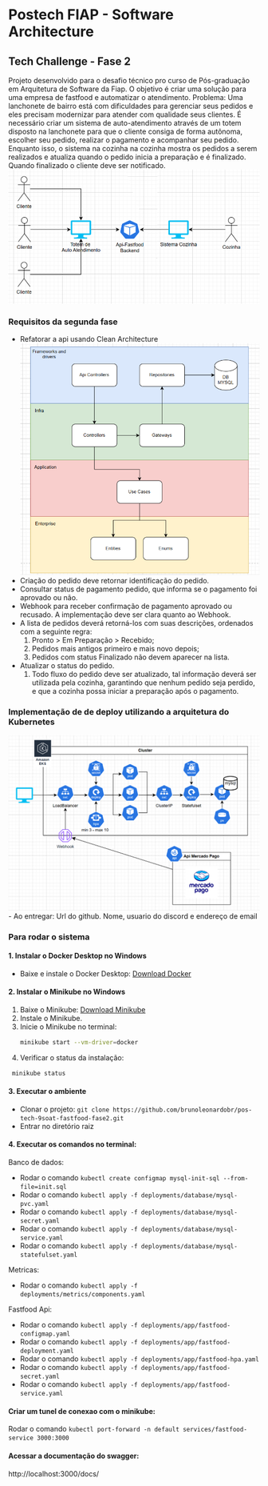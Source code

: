 <h1>Postech FIAP - Software Architecture</h1>
<h2>Tech Challenge - Fase 2</h2>

Projeto desenvolvido para o desafio técnico pro curso de Pós-graduação em Arquitetura de Software da Fiap. O objetivo é criar uma solução para uma empresa de fastfood e automatizar o atendimento.
Problema: Uma lanchonete de bairro está com dificuldades para gerenciar seus pedidos e eles precisam modernizar para atender com qualidade seus clientes. É necessário criar um sistema de auto-atendimento através de um totem disposto na lanchonete para que o cliente consiga de forma autônoma, escolher seu pedido, realizar o pagamento e acompanhar seu pedido. Enquanto isso, o sistema na cozinha na cozinha mostra os pedidos a serem realizados e atualiza quando o pedido inicia a preparação e é finalizado. Quando finalizado o cliente deve ser notificado.
<img src="https://github.com/brunoleonardobr/pos-tech-9soat-fastfood-fase2/blob/main/arquitetura_problema.PNG"/>

### Requisitos da segunda fase
- Refatorar a api usando Clean Architecture
  <img src="https://github.com/brunoleonardobr/pos-tech-9soat-fastfood-fase2/blob/main/clean_architecture.PNG?raw=true"/>
- Criação do pedido deve retornar identificação do pedido.
- Consultar status de pagamento pedido, que informa se o pagamento foi aprovado ou não.
- Webhook para receber confirmação de pagamento aprovado ou recusado. A implementação deve ser clara quanto ao Webhook.
- A lista de pedidos deverá retorná-los com suas descrições, ordenados com a seguinte regra:
  1. Pronto > Em Preparação > Recebido;
  2. Pedidos mais antigos primeiro e mais novo depois;
  3. Pedidos com status Finalizado não devem aparecer na lista.
- Atualizar o status do pedido.
  1. Todo fluxo do pedido deve ser atualizado, tal informação deverá ser utilizada pela cozinha, garantindo que nenhum pedido seja perdido, e
     que a cozinha possa iniciar a preparação após o pagamento.

### Implementação de de deploy utilizando a arquitetura do Kubernetes

<img src="https://github.com/brunoleonardobr/pos-tech-9soat-fastfood-fase2/blob/main/arquitetura_kubernetes_minikube.PNG?raw=true"/>
- Ao entregar: Url do github. Nome, usuario do discord e endereço de email

### Para rodar o sistema

#### 1. Instalar o Docker Desktop no Windows

- Baixe e instale o Docker Desktop: [Download Docker](https://www.docker.com/products/docker-desktop)

#### 2. Instalar o Minikube no Windows

1. Baixe o Minikube: [Download Minikube](https://minikube.sigs.k8s.io/docs/start/?arch=%2Fwindows%2Fx86-64%2Fstable%2F.exe+download)
2. Instale o Minikube.
3. Inicie o Minikube no terminal:
   ```bash
   minikube start --vm-driver=docker
   ```
4. Verificar o status da instalação:

```bash
 minikube status
```

#### 3. Executar o ambiente

- Clonar o projeto: `git clone https://github.com/brunoleonardobr/pos-tech-9soat-fastfood-fase2.git`
- Entrar no diretório raiz

#### 4. Executar os comandos no terminal:

Banco de dados:
- Rodar o comando `kubectl create configmap mysql-init-sql --from-file=init.sql`
- Rodar o comando `kubectl apply -f deployments/database/mysql-pvc.yaml`
- Rodar o comando `kubectl apply -f deployments/database/mysql-secret.yaml`
- Rodar o comando `kubectl apply -f deployments/database/mysql-service.yaml`
- Rodar o comando `kubectl apply -f deployments/database/mysql-statefulset.yaml`

Metricas:
- Rodar o comando `kubectl apply -f deployments/metrics/components.yaml`

Fastfood Api:
- Rodar o comando `kubectl apply -f deployments/app/fastfood-configmap.yaml`
- Rodar o comando `kubectl apply -f deployments/app/fastfood-deployment.yaml`
- Rodar o comando `kubectl apply -f deployments/app/fastfood-hpa.yaml`
- Rodar o comando `kubectl apply -f deployments/app/fastfood-secret.yaml`
- Rodar o comando `kubectl apply -f deployments/app/fastfood-service.yaml`

#### Criar um tunel de conexao com o minikube:

Rodar o comando `kubectl port-forward -n default services/fastfood-service 3000:3000`

#### Acessar a documentação do swagger:

http://localhost:3000/docs/
